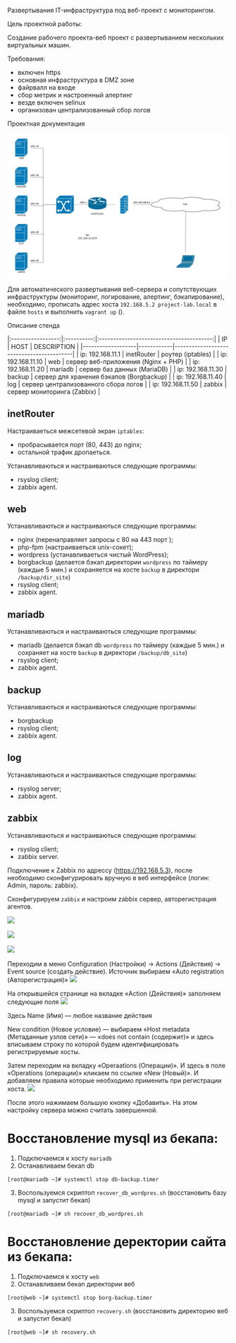 Развертывания IT-инфраструктура под веб-проект с мониторингом.

Цель проектной работы:

Создание рабочего проекта-веб проект с развертыванием нескольких виртуальных машин.

Требования:

- включен https
- основная инфраструктура в DMZ зоне
- файрвалл на входе
- сбор метрик и настроенный алертинг
- везде включен selinux
- организован централизованный сбор логов

Проектная документация

![](topology.jpeg)

Для автоматического развертывания веб-сервера и сопутствующих инфраструктуры (мониторинг, логирование, алертинг, бэкапирование), необходимо, прописать адрес хоста `192.168.5.2 project-lab.local` в файле `hosts` и выполнить `vagrant up` ().

Описание стенда

|:-----------------:|:----------:|:----------------------------------------:|
|        IP         |    HOST    |              DESCRIPTION                 |
|-------------------|------------|------------------------------------------|
| ip: 192.168.11.1  | inetRouter | роутер (iptables)                        |
| ip: 192.168.11.10 | web        | сервер веб-приложения (Nginx + PHP)      |
| ip: 192.168.11.20 | mariadb    | сервер баз данных (MariaDB)              |
| ip: 192.168.11.30 | backup     | сервер для хранения бэкапов (Borgbackup) |
| ip: 192.168.11.40 | log        | сервер централизованного сбора логов     |
| ip: 192.168.11.50 | zabbix     | сервер мониторинга (Zabbix)              |


inetRouter
----------

Настраиваеться межсетевой экран `iptables`:

- пробрасывается порт (80, 443) до nginx;
- остальной трафик дропаеться.

Устанавливаються и настраиваються следующие программы:

- rsyslog client;
- zabbix agent.


web
---

Устанавливаються и настраиваються следующие программы:

- nginx (перенаправляет запросы с 80 на 443 порт );
- php-fpm (настраиваеться unix-сокет);
- wordpress (устанавливаеться чистый WordPress);
- borgbackup (делается бэкап директории `wordpress` по таймеру (каждые 5 мин.) и сохраняется на хосте `backup` в директори `/backup/dir_site`)
- rsyslog client;
- zabbix agent.



mariadb
-------

Устанавливаються и настраиваються следующие программы:

- mariadb (делается бэкап db `wordpress` по таймеру (каждые 5 мин.) и сохраняет на хосте `backup` в директори `/backup/db_site`)
- rsyslog client;
- zabbix agent.


backup
------

Устанавливаються и настраиваються следующие программы:

- borgbackup
- rsyslog client;
- zabbix agent.


log
---

Устанавливаються и настраиваються следующие программы:

- rsyslog server;
- zabbix agent.


zabbix
------

Устанавливаються и настраиваються следующие программы:

- rsyslog client;
- zabbix server.

Подключение к Zabbix по адрессу (https://192.168.5.3), после необходимо сконфигурировать вручную в веб интерфейсе (логин: Admin, пароль: zabbix).

Сконфигурируем `zabbix` и настроим zabbix сервер, авторегистрация агентов.

![](1.jpeg)

![](1.jpeg)

![](1.jpeg)

Переходим в меню Configuration (Настройки) -> Actions (Действия) -> Event source (создать действие). Источник выбираем «Auto registration (Авторегистрация)»
![](1.jpeg)

На открывшейся странице на вкладке «Action (Действия)» заполняем следующие поля
![](1.jpeg)

Здесь
Name (Имя) — любое название действия

New condition (Новое условие) — выбираем «Host metadata (Метаданные узлов сети)» — «does not contain (содержит)» и здесь вписываем строку по которой будем идентифицировать регистрируемые хосты.

Затем переходим на вкладку «Operaations (Операции)». И здесь в поле «Operations (операции)» кликаем по ссылке «New (Новый)». И добавляем правила которые необходимо применить при регистрации хоста.
![](1.jpeg)

После этого нажимаем большую кнопку «Добавить». На этом настройку сервера можно считать завершенной.


Восстановление mysql из бекапа:
===============================

1. Подключаемся к хосту `mariadb`
2. Останавливаем бекап db
```
[root@mariadb ~]# systemctl stop db-backup.timer
```
3. Воспользуемся скриптоп `recover_db_wordpres.sh` (восстановить базу mysql и запустит бекап)
```
[root@mariadb ~]# sh recover_db_wordpres.sh
```

Восстановление деректории сайта из бекапа:
==========================================

1. Подключаемся к хосту `web`
2. Останавливаем бекап директории веб
```
[root@web ~]# systemctl stop borg-backup.timer
```
3. Воспользуемся скриптоп `recovery.sh` (восстановить директорию веб и запустит бекап)
```
[root@web ~]# sh recovery.sh
```







